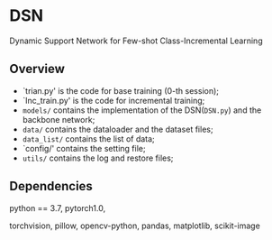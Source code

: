 # DSN
Dynamic Support Network for Few-shot Class-Incremental Learning

## Overview
- `trian.py' is the code for base training (0-th session);
- `Inc_train.py' is the code for incremental training;
- `models/` contains the implementation of the DSN(`DSN.py`) and the backbone network;
- `data/` contains the dataloader and the dataset files;
- `data_list/` contains the list of data;
- `config/' contains the setting file;
- `utils/` contains the log and restore files;


## Dependencies
python == 3.7,
pytorch1.0,

torchvision,
pillow,
opencv-python,
pandas,
matplotlib,
scikit-image
